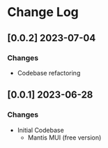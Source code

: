 # Change Log

## [0.0.2] 2023-07-04
### Changes

- Codebase refactoring

## [0.0.1] 2023-06-28
### Changes

- Initial Codebase
  - Mantis MUI (free version)
